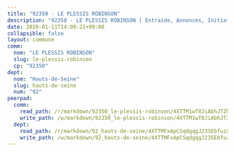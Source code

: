 ```yaml
---
title: "92350 - LE PLESSIS ROBINSON"
description: "92350 - LE PLESSIS ROBINSON | Entraide, Annonces, Initiatives"
date: 2020-01-11T14:09:21+09:00
collapsible: false
layout: commune
comm:
  nom: "LE PLESSIS ROBINSON"
  slug: le-plessis-robinson
  cp: "92350"
dept:
  nom: "Hauts-de-Seine"
  slug: hauts-de-seine
  num: "92"
peerpad:
  comm:
    read_path: /r/markdown/92350_le-plessis-robinson/4XTTM1wT8JiAbhJTZhVrXUBPxj2XUjuS9aAJHX7LiLrZw3n1E
    write_path: /w/markdown/92350_le-plessis-robinson/4XTTM1wT8JiAbhJTZhVrXUBPxj2XUjuS9aAJHX7LiLrZw3n1E-K3TgUXuVgcnXQmyEzrCJxQMd1xXNvhR4tqhC3TMaCR41G2BxUrDy65EPPppKffvBEnEfVxgGJ3C3pcjcXe6CYEq1mpbBmGpus5cw4m3rCsPUiRzYHRHxdZVniMB1DyCjFutqgEgp
  dept:
    read_path: /r/markdown/92_hauts-de-seine/4XTTMFxApCSqdgqgJ23SEbfuzX2JaK27NrkCySZYLCmNtPSZM
    write_path: /w/markdown/92_hauts-de-seine/4XTTMFxApCSqdgqgJ23SEbfuzX2JaK27NrkCySZYLCmNtPSZM-K3TgUf65U6ofBF2STBLxktH4LTH9YWAtf764qNgjtJEgvdf4oVaDqjNPmWC1tADkfpmR8oTWxskBrYeyPBrw1hn57nPLfSfM2CoUcqwqWzZmaxPyuAoUoydYJo6fEKtMs3GnfhuH
---
```



